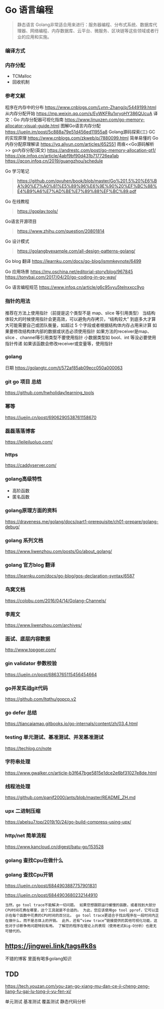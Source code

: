 <!--
 * @Descripttion: 
 * @version: 
 * @Author: WangShuaibing
 * @Date: 2020-09-27 09:26:23
 * @LastEditors: WangShuaibing
 * @LastEditTime: 2020-12-17 10:16:16
-->
# Go 语言编程
> 静态语言
> Golang非常适合用来进行：服务器编程、分布式系统、数据库代理器、网络编程、内存数据库、云平台、微服务、区块链等这些领域或者行业的应用和实施。

### 编译方式


### 内存分配
- TCMalloc
- 回收机制

### 参考文献
程序在内存中的分布 https://www.cnblogs.com/Lynn-Zhang/p/5449199.html
从内存分配开始 https://mp.weixin.qq.com/s/EyWKFRu1xryoHY386QUcuA
译文：Go 内存分配器可视化指南 https://www.linuxzen.com/go-memory-allocator-visual-guide.html
图解Go语言内存分配 https://juejin.im/post/5c888a79e51d456ed11955a8
Golang源码探索(三) GC的实现原理 https://www.cnblogs.com/zkweb/p/7880099.html
简单易懂的 Go 内存分配原理解读 https://yq.aliyun.com/articles/652551
雨痕<<Go源码解析>>
go内存分配(英文) https://andrestc.com/post/go-memory-allocation-pt1/
https://xie.infoq.cn/article/4abf9bf90d431b717726ea1ab
https://qcon.infoq.cn/2019/guangzhou/schedule

Go 学习笔记
> https://github.com/qyuhen/book/blob/master/Go%201.5%20%E6%BA%90%E7%A0%81%E5%89%96%E6%9E%90%20%EF%BC%88%E4%B9%A6%E7%AD%BE%E7%89%88%EF%BC%89.pdf


Go 在线教程
> https://goplay.tools/

Go语言开源项目
> https://www.zhihu.com/question/20801814

Go 设计模式
> https://golangbyexample.com/all-design-patterns-golang/

Go blog 翻译
https://learnku.com/docs/go-blog/ismmkeynote/6499

Go 应用场景
https://my.oschina.net/editorial-story/blog/967845
https://tonybai.com/2017/04/20/go-coding-in-go-way/

Go 语言编程规范
https://www.infoq.cn/article/g6c95vyu5telnxxcc9yo


### 指针的用法
推荐在方法上使用指针（前提是这个类型不是 map、slice 等引用类型）
当结构体较大的时候使用指针会更高效，可以避免内存拷贝，“结构较大” 到底多大才算大可能需要自己或团队衡量，如超过 5 个字段或者根据结构体内存占用来计算
如果要修改结构体内部的数据或状态必须使用指针
如果方法的receiver是map、slice 、channel等引用类型不要使用指针
小数据类型如 bool、int 等没必要使用指针传递
如果该函数会修改receiver或变量等，使用指针

### golang 
日期
https://golangtc.com/t/572af85ab09ecc050a000063

### git go 项目 总结
https://github.com/hwholiday/learning_tools


### 幂等
https://juejin.cn/post/6906290538761158670

### 磊磊落落博客
https://leileiluoluo.com/

### https
https://caddyserver.com/


### golang高级特性
- 高阶函数
- 匿名函数

### golang原理方面的资料
https://draveness.me/golang/docs/part1-prerequisite/ch01-prepare/golang-debug/

### golang 系列文档
https://www.liwenzhou.com/posts/Go/about_golang/

### golang 官方blog 翻译
https://learnku.com/docs/go-blog/gos-declaration-syntax/6587

### 鸟窝文档
https://colobu.com/2016/04/14/Golang-Channels/

### 李周文
https://www.liwenzhou.com/archives/


### 面试、底层内容数据
http://www.topgoer.com/


### gin validator 参数校验
https://juejin.cn/post/6863765115456454664


### go并发实战git代码
https://github.com/ltqthu/gopcp.v2


### go defer 总结
https://tiancaiamao.gitbooks.io/go-internals/content/zh/03.4.html

### testing 单元测试、基准测试、并发基准测试
https://techlog.cn/note


### 字符串处理
https://www.gwalker.cn/article-b3f647bge5815e1dce2e6bf31027e8de.html

### 线程池处理
https://github.com/panjf2000/ants/blob/master/README_ZH.md


### upx 二进制压缩
https://abelsu7.top/2019/10/24/go-build-compress-using-upx/

### http/net 简单流程
https://www.kancloud.cn/digest/batu-go/153528


### golang 查找Cpu在做什么
### golang 查找Cpu开销

https://juejin.cn/post/6844903887757901831

https://juejin.cn/post/6844903680232144910

```text
当然，go tool trace不能解决一切问题。 如果您想跟踪运行缓慢的函数，或者找到大部分CPU时间花费在哪里，这个工具就是不合适的。 为此，您应该使用go tool pprof，它可以显示在每个函数中花费的CPU时间的百分比。 go tool trace更适合于找出程序在一段时间内正在做什么，而不是总体上的开销。 此外，还有“view trace”链接提供的其他可视化功能，这些对于诊断争用问题特别有用。 了解您的程序在理论上的表现（使用老式Big-O分析）也是无可替代的。
```

## https://jingwei.link/tags#k8s
不错的博客 里面有喝多golang知识



## TDD 
https://tech.youzan.com/you-zan-go-xiang-mu-dan-ce-ji-cheng-zeng-liang-fu-gai-lu-tong-ji-yu-fen-xi/

单元测试
基准测试
覆盖测试
静态代码分析